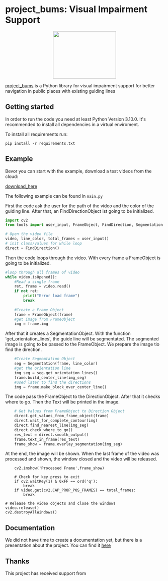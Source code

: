 # project_bums:    Visual Impairment Support

<p align="center">
<img src="https://upload.wikimedia.org/wikipedia/de/thumb/d/dc/Hs-kempten-logo.svg/1200px-Hs-kempten-logo.svg.png" width="200" height="150" />
</p>


[project_bums]() is a Python library for visual impairment support for better navigation in public places with existing guiding lines
## Getting started

In order to run the code you need at least Python Version 3.10.0.
It's recommended to install all dependencies in a virtual enviroment.

To install all requirements run:

`pip install -r requirements.txt`


## Example

Bevor you can start with the example, download a test videos from the cloud:

[download_here](https://drive.google.com/drive/folders/1BDMWk-mU7YQDCDMTNvrdcFH8DbeT5F-C?usp=sharing)

The following example can be found in `main.py`


First the code ask the user for the path of the video and the color of the guiding line. After that, an FindDirectionObject ist going to be initialized. 


```python
import cv2
from tools import user_input, FrameObject, FindDirection, Segmentation

# Open the video file
video, line_color, total_frames = user_input()
# init class/values for while loop
direct = FindDirection()
```

Then the code loops through the video. With every frame a FrameObject is going to be initialized. 
```python
#loop through all frames of video
while video.isOpened():
    #Read a single frame
    ret, frame = video.read()
    if not ret:
        print("Error load frame")
        break
    
    #Create a Frame Object
    frame = FrameObject(frame)
    #get image from FrameObject
    img = frame.img
```

After that it creates a SegmentationObject. With the function 'get_orientation_lines', the guide line will be segmentated. The segmented image is going to be passed to the FrameObject. We prepare the image tio find the direction.

```python
    #Create Segmemtation Object  
    seg = Segmentation(frame, line_color)
    #get the orientation line
    img_seg = seg.get_orientation_lines()
    frame.build_center_line(img_seg)
    #used later to find the directions
    img = frame.make_block_over_center_line()
```
The code pass the FrameObject to the DirectionObject. After that it checks where to go. Then the Text will be printed in the image.

```python
    # Get Values from FrameObject to Direction Object
    direct.get_values_from_frame_object(frame)
    direct.wait_for_complete_contour(img)
    direct.find_nearest_line(img_seg)
    direct.check_where_to_go()
    res_text = direct.smooth_output()
    frame.text_in_frame(res_text)
    frame_show = frame.overlay_segmentation(img_seg)
```

At the end, the image will be shown. When the last frame of the video was processed and shown, the window closed and the video will be released.

```pyton
    cv2.imshow('Processed Frame',frame_show)

    # Check for key press to exit
    if cv2.waitKey(1) & 0xFF == ord('q'):
        break
    if video.get(cv2.CAP_PROP_POS_FRAMES) == total_frames:
        break
    
# Release the video objects and close the windows
video.release()
cv2.destroyAllWindows()
```

## Documentation
We did not have time to create a documentation yet, but there is a presentation about the project. You can find it [here]()

## Thanks

This project has received support from



